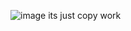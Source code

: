 ![image](https://github.com/serkanbilsel/Cargomda.com-Copy/assets/126615917/f458bf2e-9965-4e15-aead-b894937903a3)
its just copy work

